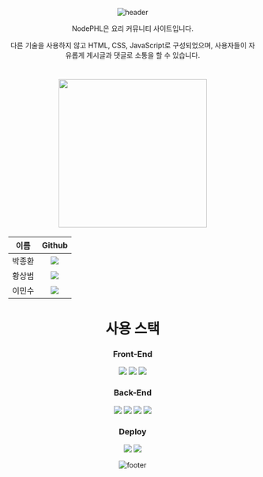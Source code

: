 <div align="center">

![header](https://capsule-render.vercel.app/api?type=waving&color=timeGradient&height=250&section=header&text=안녕하세요.%20NodePHL입니다!&fontSize=35)

NodePHL은 요리 커뮤니티 사이트입니다. <p>
다른 기술을 사용하지 않고 HTML, CSS, JavaScript로 구성되었으며, 사용자들이 자유롭게 게시글과 댓글로 소통을 할 수 있습니다. 

# <img src=https://user-images.githubusercontent.com/83705076/220615028-32731830-7571-4317-b5d2-93d271d2aa65.png width="300" heigh="100">

| 이름 | Github |
| :--: | :--: |
| 박종환 | <a href="https://github.com/parkjonghwan22"><img src="https://img.shields.io/badge/parkjonghwan22-8f00ff?style=for-the-badge&logo=github"/></a> |
| 황상범 | <a href="https://github.com/sangbeomhwang"><img src="https://img.shields.io/badge/sangbeomhwang-9a62e6?style=for-the-badge&logo=github"/></a> |
| 이민수 | <a href="https://github.com/cloudcoke"><img src="https://img.shields.io/badge/cloudcoke-6163ff?style=for-the-badge&logo=github"/></a> |

# 사용 스택

### Front-End

<img src="https://img.shields.io/badge/HTML-E34F26?style=for-the-badge&logo=html5&logoColor=white"/>
<img src="https://img.shields.io/badge/CSS-1572B6?style=for-the-badge&logo=css3&logoColor=white"/>
<img src="https://img.shields.io/badge/Javascript-FFCD00?style=for-the-badge&logo=JavaScript&logoColor=white"/>

### Back-End

<img src="https://img.shields.io/badge/Node.js-339933?style=for-the-badge&logo=node.js&logoColor=white"/>
<img src="https://img.shields.io/badge/Express-000000?style=for-the-badge&logo=express&logoColor=white"/>
<img src="https://img.shields.io/badge/MySQL-4479A1?style=for-the-badge&logo=mysql&logoColor=white"/>
<img src="https://img.shields.io/badge/Sequelize-52B0E7?style=for-the-badge&logo=sequelize&logoColor=white"/>

### Deploy
<img src="https://img.shields.io/badge/Amazon AWS-232F3E?style=for-the-badge&logo=Amazon AWS&logoColor=white"/>
<img src="https://img.shields.io/badge/Amazon EC2-FF9900?style=for-the-badge&logo=Amazon EC2&logoColor=white"/>

![footer](https://capsule-render.vercel.app/api?type=waving&color=timeGradient&height=200&section=footer&text=Thanks&fontAlignY=70&fontSize=35)

</div>
